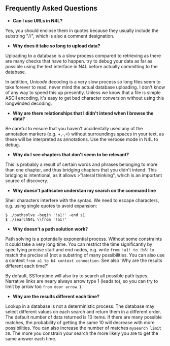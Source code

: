 
## Frequently Asked Questions

* **Can I use URLs in N4L?**

Yes, you should enclose them in quotes because they usually include the substring "//", which is also a comment designation.

* **Why does it take so long to upload data?**

Uploading to a database is a slow process compared to retrieving as there are many checks that have to happen. try to debug your data as far as possible using the text interface in N4L before actually committing to the database.

In addition, *Unicode* decoding is a very slow process so long files seem to take forever to read, never mind the actual database uploading. I don't know of any way to speed this up presently. Unless we know that a file is simple
ASCII encoding, it's easy to get bad character conversion without using this longwinded decoding.

* **Why are there relationships that I didn't intend when I browse the data?**

Be careful to ensure that you haven't accidentally used any of the annotation markers (e.g. +,-,=) without surroundings spaces in your text, as these will be interpreted as annotations. Use the verbose mode in N4L to debug.

* **Why do I see chapters that don't seem to be relevant?**

This is probably a result of certain words and phrases belonging to more than one chapter, and thus bridging chapters that you didn't intend. This bridging is intentional, as it allows >"lateral thinking", which is an important source of discovery.

* **Why doesn't pathsolve understan my search on the command line**

Shell characters interfere with the syntax. We need to escape characters, e.g. using single quotes to avoid expansion:
```
$ ./pathsolve -begin '!a1!' -end s1
$ ./searchN4L \\from '!a1!'
```

* **Why doesn't a path solution work?**

Path solving is a potentially exponential process. Without some constraints it could take a very long time. You can restrict the time significantly by specifying precise start and end nodes, e.g. write `from !a1! to !b6!` to match the precise a1 (not a substring of many possibilities. You can also use a context `from a1 to b4 context connection`. See also 'Why are the results different each time?'

By default, SSTorytime will also try to search all possible path types. Narrative links are neary always arrow type 1 (leads to), so you can try to limit by arrow too `from door arrow 1`.

* **Why are the results different each time?**

Lookup in a database is not a deterministic process. The database may select different values on each search and return them in a different order. The default number of data returned is 10 items. If there are many possible matches, the probability of getting the same 10 will decrease with more possibilities. You can also increase the number of matches `mysearch limit 20`. The more you constrain your search the more likely you are to get the same answer each time.